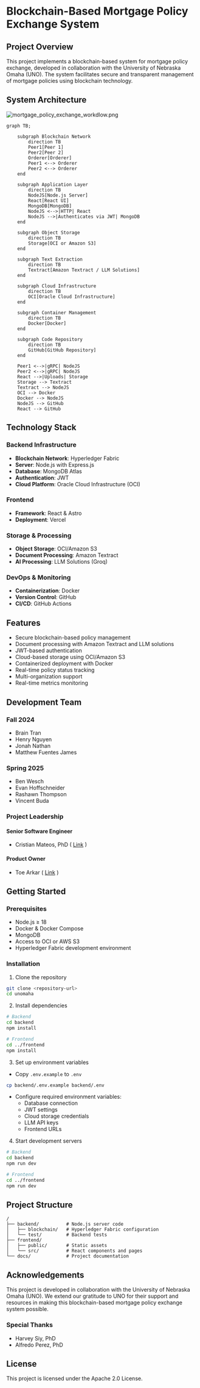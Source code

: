 # Blockchain-Based Mortgage Policy Exchange System

## Project Overview

This project implements a blockchain-based system for mortgage policy exchange, developed in collaboration with the University of Nebraska Omaha (UNO). The system facilitates secure and transparent management of mortgage policies using blockchain technology.

## System Architecture

![mortgage_policy_exchange_workdlow.png](mortgage_policy_exchange_workdlow.png)

```mermaid
graph TB;

    subgraph Blockchain Network
        direction TB
        Peer1[Peer 1]
        Peer2[Peer 2]
        Orderer[Orderer]
        Peer1 <--> Orderer
        Peer2 <--> Orderer
    end

    subgraph Application Layer
        direction TB
        NodeJS[Node.js Server]
        React[React UI]
        MongoDB[MongoDB]
        NodeJS <-->|HTTP| React
        NodeJS -->|Authenticates via JWT| MongoDB
    end

    subgraph Object Storage
        direction TB
        Storage[OCI or Amazon S3]
    end

    subgraph Text Extraction
        direction TB
        Textract[Amazon Textract / LLM Solutions]
    end

    subgraph Cloud Infrastructure
        direction TB
        OCI[Oracle Cloud Infrastructure]
    end

    subgraph Container Management
        direction TB
        Docker[Docker]
    end

    subgraph Code Repository
        direction TB
        GitHub[GitHub Repository]
    end

    Peer1 <-->|gRPC| NodeJS
    Peer2 <-->|gRPC| NodeJS
    React -->|Uploads| Storage
    Storage --> Textract
    Textract --> NodeJS
    OCI --> Docker
    Docker --> NodeJS
    NodeJS --> GitHub
    React --> GitHub
```

## Technology Stack

### Backend Infrastructure

- **Blockchain Network**: Hyperledger Fabric
- **Server**: Node.js with Express.js
- **Database**: MongoDB Atlas
- **Authentication**: JWT
- **Cloud Platform**: Oracle Cloud Infrastructure (OCI)

### Frontend

- **Framework**: React & Astro
- **Deployment**: Vercel

### Storage & Processing

- **Object Storage**: OCI/Amazon S3
- **Document Processing**: Amazon Textract
- **AI Processing**: LLM Solutions (Groq)

### DevOps & Monitoring

- **Containerization**: Docker
- **Version Control**: GitHub
- **CI/CD**: GitHub Actions

## Features

- Secure blockchain-based policy management
- Document processing with Amazon Textract and LLM solutions
- JWT-based authentication
- Cloud-based storage using OCI/Amazon S3
- Containerized deployment with Docker
- Real-time policy status tracking
- Multi-organization support
- Real-time metrics monitoring

## Development Team

### Fall 2024

- Brain Tran
- Henry Nguyen
- Jonah Nathan
- Matthew Fuentes James

### Spring 2025

- Ben Wesch
- Evan Hoffschneider
- Rashawn Thompson
- Vincent Buda

### Project Leadership

#### Senior Software Engineer

- Cristian Mateos, PhD ( [Link](https://users.exa.unicen.edu.ar/~cmateos/) )

#### Product Owner

- Toe Arkar ( [Link](https://toearkar.vercel.app/) )

## Getting Started

### Prerequisites

- Node.js ≥ 18
- Docker & Docker Compose
- MongoDB
- Access to OCI or AWS S3
- Hyperledger Fabric development environment

### Installation

1. Clone the repository

```bash
git clone <repository-url>
cd unomaha
```

2. Install dependencies

```bash
# Backend
cd backend
npm install

# Frontend
cd ../frontend
npm install
```

3. Set up environment variables

- Copy `.env.example` to `.env`
```bash
cp backend/.env.example backend/.env
```
- Configure required environment variables:
  - Database connection
  - JWT settings
  - Cloud storage credentials
  - LLM API keys
  - Frontend URLs

4. Start development servers

```bash
# Backend
cd backend
npm run dev

# Frontend
cd ../frontend
npm run dev
```

## Project Structure

```
/
├── backend/          # Node.js server code
│   ├── blockchain/   # Hyperledger Fabric configuration
│   └── test/         # Backend tests
├── frontend/
│   ├── public/       # Static assets
│   └── src/          # React components and pages
└── docs/             # Project documentation
```

## Acknowledgements

This project is developed in collaboration with the University of Nebraska Omaha (UNO). We extend our gratitude to UNO for their support and resources in making this blockchain-based mortgage policy exchange system possible.

### Special Thanks

- Harvey Siy, PhD
- Alfredo Perez, PhD

## License

This project is licensed under the Apache 2.0 License.
